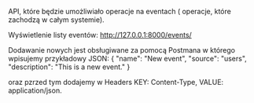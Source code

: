 API, które będzie umożliwiało operacje na eventach ( operacje, które zachodzą w całym systemie).


Wyświetlenie listy eventów:
http://127.0.0.1:8000/events/


Dodawanie nowych jest obsługiwane za pomocą Postmana w którego wpisujemy przykładowy JSON:
{
    "name": "New event",
    "source": "users",
    "description": "This is a new event."
}

oraz pzrzed tym dodajemy w Headers KEY: Content-Type, VALUE: application/json.


